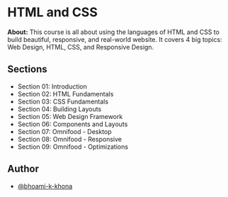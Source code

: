 # HTML and CSS
**About:** This course is all about using the languages of HTML and CSS to build beautiful, responsive, and real-world website. It covers 4 big topics: Web Design, HTML, CSS, and Responsive Design.

## Sections
- Section 01: Introduction
- Section 02: HTML Fundamentals
- Section 03: CSS Fundamentals
- Section 04: Building Layouts
- Section 05: Web Design Framework
- Section 06: Components and Layouts
- Section 07: Omnifood - Desktop
- Section 08: Omnifood - Responsive
- Section 09: Omnifood - Optimizations

## Author
- [@bhoami-k-khona](https://github.com/bhoami-k-khona)